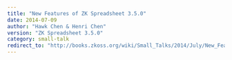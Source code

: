 ```yaml
---
title: "New Features of ZK Spreadsheet 3.5.0"
date: 2014-07-09
author: "Hawk Chen & Henri Chen"
version: "ZK Spreadsheet 3.5.0"
category: small-talk
redirect_to: "http://books.zkoss.org/wiki/Small_Talks/2014/July/New_Features_of_ZK_Spreadsheet_3.5.0"
---
```

